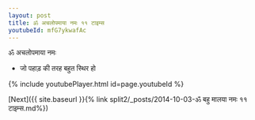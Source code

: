 ```yaml
---
layout: post
title: ॐ अचलोपमाया नमः ११ टाइम्स
youtubeId: mfG7ykwafAc
---
```

 
 
 ॐ अचलोपमाया नमः  
 
 -  जो पहाड़ की तरह बहुत स्थिर हो 
 
  
 
  
 
 
 
 
 
 


{% include youtubePlayer.html id=page.youtubeId %}
 
[Next]({{ site.baseurl }}{% link  split2/_posts/2014-10-03-ॐ बहु मालया नमः ११ टाइम्स.md%})
 
